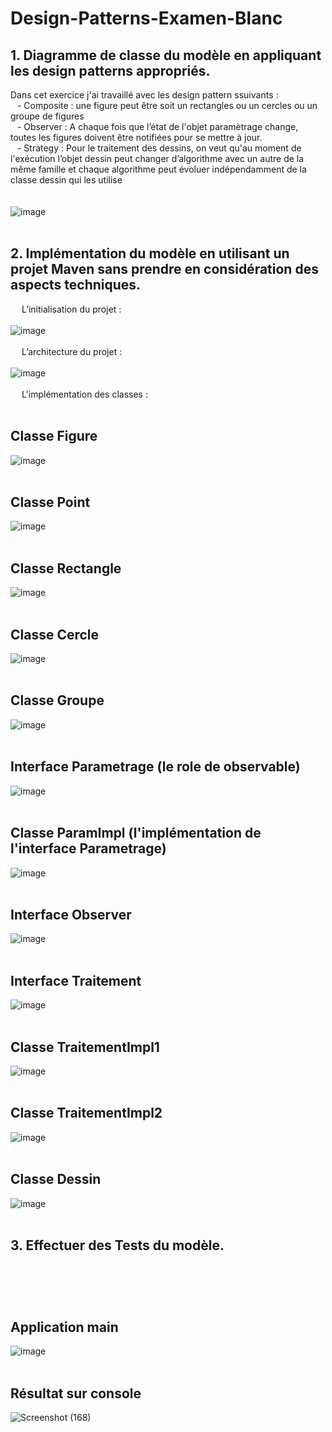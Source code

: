 # Design-Patterns-Examen-Blanc
## 1.	Diagramme de classe du modèle en appliquant les design patterns appropriés.<br>
Dans cet exercice j'ai travaillé avec les design pattern ssuivants :<br>
&ensp; - Composite : une figure peut être soit un rectangles ou un cercles ou un groupe de figures <br>
&ensp; - Observer : A chaque fois que l’état de l'objet paramètrage change, toutes les figures doivent être notifiées pour se mettre à jour. <br>
&ensp; - Strategy : Pour le traitement des dessins, on veut qu'au moment de l'exécution l’objet dessin peut changer d’algorithme avec un autre de la même famille et chaque algorithme peut évoluer indépendamment de la classe dessin qui les utilise <br><br><br>
![image](https://user-images.githubusercontent.com/63150702/198702630-5264b3c5-2610-4ad9-ad93-af5a917a2af8.png)
<br><br>
## 2. Implémentation du modèle en utilisant un projet Maven sans prendre en considération des aspects techniques.

&ensp;&ensp;&nbsp;L’initialisation du projet : <br><br>
![image](https://user-images.githubusercontent.com/63150702/198566163-a853ff89-19f2-4a34-a9fd-79ffa4610f9c.png)
<br><br>&ensp;&ensp;&nbsp;L’architecture du projet : <br><br>
![image](https://user-images.githubusercontent.com/63150702/198566197-6ba5443d-2a82-4ae2-bd25-870b991b9fe2.png)
<br><br>&ensp;&ensp;&nbsp;L'implémentation des classes : 
<br><br>
## Classe Figure
![image](https://user-images.githubusercontent.com/63150702/198731563-0af2cd1d-7de1-4cee-93fa-7c9e12994112.png)
<br><br>
## Classe Point 
![image](https://user-images.githubusercontent.com/63150702/198731670-a83b8b8d-5cf6-4f5e-9061-7bd3a84c7920.png)
<br><br>
## Classe Rectangle
![image](https://user-images.githubusercontent.com/63150702/198732011-37799015-c342-431b-a693-0a6c84d08008.png)
<br><br>
## Classe Cercle
![image](https://user-images.githubusercontent.com/63150702/198732302-abfb410f-cdac-4abe-a633-d3618cb92886.png)
<br><br>
## Classe Groupe
![image](https://user-images.githubusercontent.com/63150702/198732815-f6738a7d-c9db-482e-af6c-f3bb2aaa4529.png)
<br><br>
## Interface Parametrage (le role de observable)
![image](https://user-images.githubusercontent.com/63150702/198732916-82662e78-fd9c-4c30-9196-19d128b6d3fc.png)
<br><br>
## Classe ParamImpl (l'implémentation de l'interface Parametrage)
![image](https://user-images.githubusercontent.com/63150702/198733178-fb0a7670-bc3c-4b0a-a2f7-6209153c2236.png)
<br><br>
## Interface Observer 
![image](https://user-images.githubusercontent.com/63150702/198733268-7c4f4455-3e92-4eae-9cb2-a775f96c8c18.png)
<br><br>
## Interface Traitement
![image](https://user-images.githubusercontent.com/63150702/198733404-91ebbe50-e860-4962-b4de-ee0f9ad0e58a.png)
<br><br>
## Classe TraitementImpl1
![image](https://user-images.githubusercontent.com/63150702/198733496-b89e52ad-4a6f-46e0-a063-d9253dbd4c6e.png)
<br><br>
## Classe TraitementImpl2
![image](https://user-images.githubusercontent.com/63150702/198733557-5386ab7c-8e98-41f4-861f-d15697361f33.png)
<br><br>
## Classe Dessin
![image](https://user-images.githubusercontent.com/63150702/198733733-327902c1-b350-4f5f-a2bc-1457e880eaaf.png)
<br><br>
## 3. Effectuer des Tests du modèle.<br><br>
<br><br>
## Application main
![image](https://user-images.githubusercontent.com/63150702/198733831-b9b77bd7-5930-4531-a9d7-7683e7923dad.png)
<br><br>
## Résultat sur console
![Screenshot (168)](https://user-images.githubusercontent.com/63150702/198735047-51c954af-6a8d-4278-860c-5a3878cba797.png)
